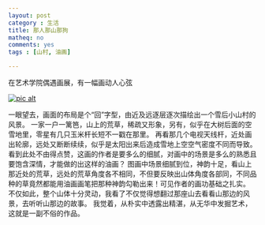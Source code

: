 ```yaml
---
layout: post 
category : 生活
title: 那人那山那狗
matheq: no
comments: yes
tags : [山村, 油画] 

---
```


在艺术学院偶遇画展，有一幅画动人心弦

<a class="fancybox" rel="gallary1" href="https://2s66lw.blu.livefilestore.com/y2pV-lelc500BKAqP5XjcwUnF8EFNITl3cFj-zNbxCjs_QW1NLKrFCKT_ianmTebJRq0vIC8S6VA5_DK78Z34-_22huyWhTWioPT6joF0EgUog/PIC_20140617_131920_B5B.jpg" title="pic alt"> <img src="https://2s66lw.blu.livefilestore.com/y2pV-lelc500BKAqP5XjcwUnF8EFNITl3cFj-zNbxCjs_QW1NLKrFCKT_ianmTebJRq0vIC8S6VA5_DK78Z34-_22huyWhTWioPT6joF0EgUog/PIC_20140617_131920_B5B.jpg" alt="pic alt"/></a>

一眼望去，画面的布局是个“回”字型，由近及远逐层逐次描绘出一个雪后小山村的风景。
一家一户一篱笆，山上的荒草，稀疏又形象，另有，似乎在大树后面的空雪地里，零星有几只玉米杆长短不一戳在那里。
再看那几个电视天线杆，近处画出轮廓，远处又断断续续，似乎是太阳出来后造成雪地上空空气密度不同而导致。
看到此处不由得点赞，这画的作者是要多么的细腻，对画中的场景是多么的熟悉且要饱含深情，才能做的出这样的油画？
图画中场景细腻到位，神韵十足，看山上那近处的荒草，远处的荒草角度各不相同，不但要反映出山体角度各部同，不同品种的草竟然都能用油画画笔把那种神韵勾勒出来！可见作者的画功基础之扎实。
不仅如此，整个山体十分灵动，我看了不仅觉得想翻过那座山去看看山那边的风景，去听听山那边的故事。
我觉着，从朴实中透露出精湛，从无华中发掘艺术，这就是一副不俗的作品。

